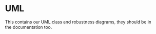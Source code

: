 # UML

This contains our UML class and robustness diagrams, they should be in the documentation too.
